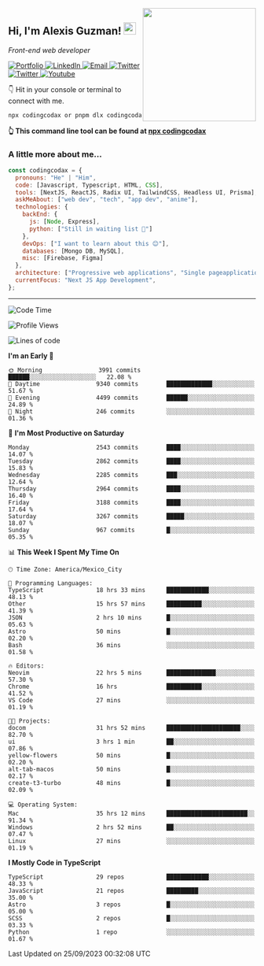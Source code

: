 <img align='right' src="https://media.giphy.com/media/M9gbBd9nbDrOTu1Mqx/giphy.gif" width="230">
<h2>Hi, I'm Alexis Guzman! <img src="https://media.giphy.com/media/hvRJCLFzcasrR4ia7z/giphy.gif" width="25px"></h2>
<p><em>Front-end web developer</em></p>

<p>
  <a href='https://www.codingcodax.dev' target='_blank'>
    <img alt='Portfolio' src='https://img.shields.io/badge/Portfolio-black?logo=vercel&style=flat-square'>
  </a>
  <a href='https://linkedin.com/in/codingcodax' target='_blank'>
    <img alt='LinkedIn' src='https://img.shields.io/badge/LinkedIn-black?logo=LinkedIn&style=flat-square'>
  </a>
  <a href='mailto:codingcodax@gmail.com' target='_blank'>
    <img alt='Email' src='https://img.shields.io/badge/Email-black?logo=Gmail&style=flat-square'>
  </a>
  <a href='https://twitter.com/codingcodax' target='_blank'>
    <img alt='Twitter' src='https://img.shields.io/badge/Twitter-black?logo=Twitter&style=flat-square'>
  </a>
  <a href='https://www.instagram.com/codingcodax' target='_blank'>
    <img alt='Twitter' src='https://img.shields.io/badge/Instagram-black?logo=Instagram&style=flat-square'>
  </a>
  <a href='https://www.youtube.com/@codingcodax' target='_blank'>
    <img alt='Youtube' src='https://img.shields.io/badge/YouTube-black?logo=Youtube&style=flat-square'>
  </a>
</p>

👇 Hit in your console or terminal to connect with me.

```bash
npx codingcodax or pnpm dlx codingcodax 
```
**👆 This command line tool can be found at [npx codingcodax](https://github.com/codingcodax/npx-codingcodax)**

<h3>A little more about me...</h3>

```javascript
const codingcodax = {
  pronouns: "He" | "Him",
  code: [Javascript, Typescript, HTML, CSS],
  tools: [NextJS, ReactJS, Radix UI, TailwindCSS, Headless UI, Prisma],
  askMeAbout: ["web dev", "tech", "app dev", "anime"],
  technologies: {
    backEnd: {
      js: [Node, Express],
      python: ["Still in waiting list 🥲"]
    },
    devOps: ["I want to learn about this 😊"],
    databases: [Mongo DB, MySQL],
    misc: [Firebase, Figma]
  },
  architecture: ["Progressive web applications", "Single pageapplications"],
  currentFocus: "Next JS App Development",
};
```

---

<!--START_SECTION:waka-->
![Code Time](http://img.shields.io/badge/Code%20Time-1%2C783%20hrs%2045%20mins-blue)

![Profile Views](http://img.shields.io/badge/Profile%20Views-17-blue)

![Lines of code](https://img.shields.io/badge/From%20Hello%20World%20I%27ve%20Written-9.7%20million%20lines%20of%20code-blue)

**I'm an Early 🐤** 

```text
🌞 Morning                3991 commits        ██████░░░░░░░░░░░░░░░░░░░   22.08 % 
🌆 Daytime                9340 commits        █████████████░░░░░░░░░░░░   51.67 % 
🌃 Evening                4499 commits        ██████░░░░░░░░░░░░░░░░░░░   24.89 % 
🌙 Night                  246 commits         ░░░░░░░░░░░░░░░░░░░░░░░░░   01.36 % 
```
📅 **I'm Most Productive on Saturday** 

```text
Monday                   2543 commits        ████░░░░░░░░░░░░░░░░░░░░░   14.07 % 
Tuesday                  2862 commits        ████░░░░░░░░░░░░░░░░░░░░░   15.83 % 
Wednesday                2285 commits        ███░░░░░░░░░░░░░░░░░░░░░░   12.64 % 
Thursday                 2964 commits        ████░░░░░░░░░░░░░░░░░░░░░   16.40 % 
Friday                   3188 commits        ████░░░░░░░░░░░░░░░░░░░░░   17.64 % 
Saturday                 3267 commits        █████░░░░░░░░░░░░░░░░░░░░   18.07 % 
Sunday                   967 commits         █░░░░░░░░░░░░░░░░░░░░░░░░   05.35 % 
```


📊 **This Week I Spent My Time On** 

```text
🕑︎ Time Zone: America/Mexico_City

💬 Programming Languages: 
TypeScript               18 hrs 33 mins      ████████████░░░░░░░░░░░░░   48.13 % 
Other                    15 hrs 57 mins      ██████████░░░░░░░░░░░░░░░   41.39 % 
JSON                     2 hrs 10 mins       █░░░░░░░░░░░░░░░░░░░░░░░░   05.63 % 
Astro                    50 mins             █░░░░░░░░░░░░░░░░░░░░░░░░   02.20 % 
Bash                     36 mins             ░░░░░░░░░░░░░░░░░░░░░░░░░   01.58 % 

🔥 Editors: 
Neovim                   22 hrs 5 mins       ██████████████░░░░░░░░░░░   57.30 % 
Chrome                   16 hrs              ██████████░░░░░░░░░░░░░░░   41.52 % 
VS Code                  27 mins             ░░░░░░░░░░░░░░░░░░░░░░░░░   01.19 % 

🐱‍💻 Projects: 
docom                    31 hrs 52 mins      █████████████████████░░░░   82.70 % 
ui                       3 hrs 1 min         ██░░░░░░░░░░░░░░░░░░░░░░░   07.86 % 
yellow-flowers           50 mins             █░░░░░░░░░░░░░░░░░░░░░░░░   02.20 % 
alt-tab-macos            50 mins             █░░░░░░░░░░░░░░░░░░░░░░░░   02.17 % 
create-t3-turbo          48 mins             █░░░░░░░░░░░░░░░░░░░░░░░░   02.09 % 

💻 Operating System: 
Mac                      35 hrs 12 mins      ███████████████████████░░   91.34 % 
Windows                  2 hrs 52 mins       ██░░░░░░░░░░░░░░░░░░░░░░░   07.47 % 
Linux                    27 mins             ░░░░░░░░░░░░░░░░░░░░░░░░░   01.19 % 
```

**I Mostly Code in TypeScript** 

```text
TypeScript               29 repos            ████████████░░░░░░░░░░░░░   48.33 % 
JavaScript               21 repos            █████████░░░░░░░░░░░░░░░░   35.00 % 
Astro                    3 repos             █░░░░░░░░░░░░░░░░░░░░░░░░   05.00 % 
SCSS                     2 repos             █░░░░░░░░░░░░░░░░░░░░░░░░   03.33 % 
Python                   1 repo              ░░░░░░░░░░░░░░░░░░░░░░░░░   01.67 % 
```




 Last Updated on 25/09/2023 00:32:08 UTC
<!--END_SECTION:waka-->
